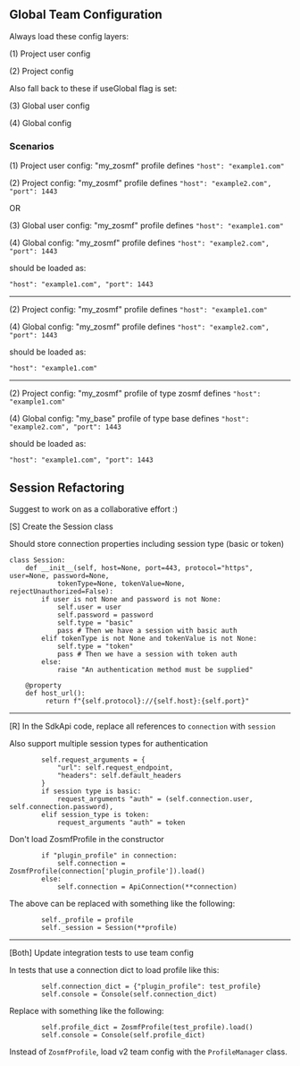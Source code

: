 ## Global Team Configuration

Always load these config layers:

(1) Project user config

(2) Project config

Also fall back to these if useGlobal flag is set:

(3) Global user config

(4) Global config

### Scenarios

(1) Project user config: "my_zosmf" profile defines `"host": "example1.com"`

(2) Project config: "my_zosmf" profile defines `"host": "example2.com", "port": 1443`

OR

(3) Global user config: "my_zosmf" profile defines `"host": "example1.com"`

(4) Global config: "my_zosmf" profile defines `"host": "example2.com", "port": 1443`

should be loaded as:

`"host": "example1.com", "port": 1443`

---

(2) Project config: "my_zosmf" profile defines `"host": "example1.com"`

(4) Global config: "my_zosmf" profile defines `"host": "example2.com", "port": 1443`

should be loaded as:

`"host": "example1.com"`

---

(2) Project config: "my_zosmf" profile of type zosmf defines `"host": "example1.com"`

(4) Global config: "my_base" profile of type base defines `"host": "example2.com", "port": 1443`

should be loaded as:

`"host": "example1.com", "port": 1443`

## Session Refactoring

Suggest to work on as a collaborative effort :)

[S] Create the Session class

Should store connection properties including session type (basic or token)

```
class Session:
    def __init__(self, host=None, port=443, protocol="https", user=None, password=None,
            tokenType=None, tokenValue=None, rejectUnauthorized=False):
        if user is not None and password is not None:
            self.user = user
            self.password = password
            self.type = "basic"
            pass # Then we have a session with basic auth
        elif tokenType is not None and tokenValue is not None:
            self.type = "token"
            pass # Then we have a session with token auth
        else:
            raise "An authentication method must be supplied"
    
    @property
    def host_url():
         return f"{self.protocol}://{self.host}:{self.port}"
```

---

[R] In the SdkApi code, replace all references to `connection` with `session`

Also support multiple session types for authentication

```
        self.request_arguments = {
            "url": self.request_endpoint,
            "headers": self.default_headers
        }
        if session type is basic:
            request_arguments "auth" = (self.connection.user, self.connection.password),
        elif session_type is token:
            request_arguments "auth" = token
```

Don't load ZosmfProfile in the constructor
```
        if "plugin_profile" in connection:
            self.connection = ZosmfProfile(connection['plugin_profile']).load()
        else:
            self.connection = ApiConnection(**connection)
```
The above can be replaced with something like the following:
```
        self._profile = profile
        self._session = Session(**profile)
```

---

[Both] Update integration tests to use team config

In tests that use a connection dict to load profile like this:
```
        self.connection_dict = {"plugin_profile": test_profile}
        self.console = Console(self.connection_dict)
```
Replace with something like the following:
```
        self.profile_dict = ZosmfProfile(test_profile).load()
        self.console = Console(self.profile_dict)
```
Instead of `ZosmfProfile`, load v2 team config with the `ProfileManager` class.
